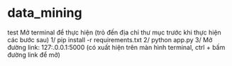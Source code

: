 # data_mining
 test
Mở terminal để thực hiện (trỏ đến địa chỉ thư mục trước khi thực hiện các bước sau)
1/ pip install -r requirements.txt
2/ python app.py
3/ Mở đường link: 127:.0.0.1:5000 (có xuất hiện trên màn hình terminal, ctrl + bấm đường link để mở)
